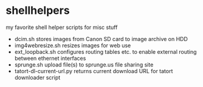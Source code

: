 shellhelpers
============

my favorite shell helper scripts for misc stuff

- dcim.sh stores images from Canon SD card to image archive on HDD
- img4webresize.sh resizes images for web use
- ext_loopback.sh configures routing tables etc. to enable external routing between ethernet interfaces
- sprunge.sh upload file(s) to sprunge.us file sharing site
- tatort-dl-current-url.py returns current download URL for tatort downloader script
